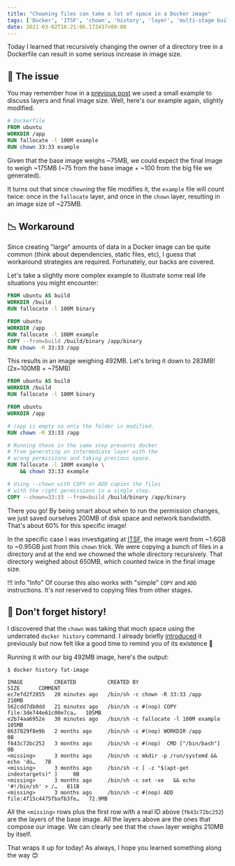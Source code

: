 ```yaml
---
title: "Chowning files can take a lot of space in a Docker image"
tags: ['Docker', 'ITSF', 'chown', 'history', 'layer', 'multi-stage builds']
date: 2021-03-02T16:21:06.172437+00:00
---
```

Today I learned that recursively changing the owner of a directory tree in a Dockerfile can result in some serious increase in image size.

## 🚛 The issue
You may remember how in a [previous post](/docker-images-layers-and-cache/) we used a small example to discuss layers and final image size. Well, here's our example again, slightly modified.

```Dockerfile hl_lines="5"
# Dockerfile
FROM ubuntu
WORKDIR /app
RUN fallocate -l 100M example
RUN chown 33:33 example
```

Given that the base image weighs ~75MB, we could expect the final image to weigh ~175MB (~75 from the base image + ~100 from the big file we generated).

It turns out that since `chown`ing the file modifies it, the `example` file will count twice: once in the `fallocate` layer, and once in the `chown` layer, resulting in an image size of ~275MB.

## 📉 Workaround
Since creating "large" amounts of data in a Docker image can be quite common (think about dependencies, static files, etc), I guess that workaround strategies are required. Fortunately, our backs are covered.

Let's take a slightly more complex example to illustrate some real life situations you might encounter:

```Dockerfile
FROM ubuntu AS build
WORKDIR /build
RUN fallocate -l 100M binary

FROM ubuntu
WORKDIR /app
RUN fallocate -l 100M example
COPY --from=build /build/binary /app/binary
RUN chown -R 33:33 /app
```

This results in an image weighing 492MB. Let's bring it down to 283MB! (2x~100MB + ~75MB)

```Dockerfile hl_lines="9 14 15 19"
FROM ubuntu AS build
WORKDIR /build
RUN fallocate -l 100M binary

FROM ubuntu
WORKDIR /app

# /app is empty so only the folder is modified.
RUN chown -R 33:33 /app

# Running these in the same step prevents docker
# from generating an intermediate layer with the
# wrong permissions and taking precious space.
RUN fallocate -l 100M example \
	&& chown 33:33 example

# Using --chown with COPY or ADD copies the files
# with the right permissions in a single step.
COPY --chown=33:33 --from=build /build/binary /app/binary
```

There you go! By being smart about when to run the permission changes, we just saved ourselves 200MB of disk space and network bandwidth. That's about 60% for this specific image!

In the specific case I was investigating at [ITSF](https://itsf.io), the image went from ~1.6GB to ~0.95GB just from this `chown` trick. We were copying a bunch of files in a directory and at the end we chowned the whole directory recursively. That directory weighed about 650MB, which counted twice in the final image size.

!!! info "Info"
    Of course this also works with "simple" `COPY` and `ADD` instructions. It's not reserved to copying files from other stages.

## 📓 Don't forget history!
I discovered that the `chown` was taking that much space using the underrated `docker history` command. I already briefly [introduced](/docker-images-layers-and-cache/#cache-invalidation) it previously but now felt like a good time to remind you of its existence 🙂

Running it with our big 492MB image, here's the output:

```
$ docker history fat-image

IMAGE          CREATED          CREATED BY                                      SIZE      COMMENT
ec7efd2f2855   20 minutes ago   /bin/sh -c chown -R 33:33 /app                  210MB
562cdd7db0dd   21 minutes ago   /bin/sh -c #(nop) COPY file:3de744e61c00e7ca…   105MB
e2b74aa6952e   30 minutes ago   /bin/sh -c fallocate -l 100M example            105MB
8637829f8e9b   2 months ago     /bin/sh -c #(nop) WORKDIR /app                  0B
f643c72bc252   3 months ago     /bin/sh -c #(nop)  CMD ["/bin/bash"]            0B
<missing>      3 months ago     /bin/sh -c mkdir -p /run/systemd && echo 'do…   7B
<missing>      3 months ago     /bin/sh -c [ -z "$(apt-get indextargets)" ]     0B
<missing>      3 months ago     /bin/sh -c set -xe   && echo '#!/bin/sh' > /…   811B
<missing>      3 months ago     /bin/sh -c #(nop) ADD file:4f15c4475fbafb3fe…   72.9MB
```

All the `<missing>` rows plus the first row with a real ID above (`f643c72bc252`) are the layers of the base image. All the layers above are the ones that compose our image. We can clearly see that the `chown` layer weighs 210MB by itself.

That wraps it up for today! As always, I hope you learned something along the way 😊
